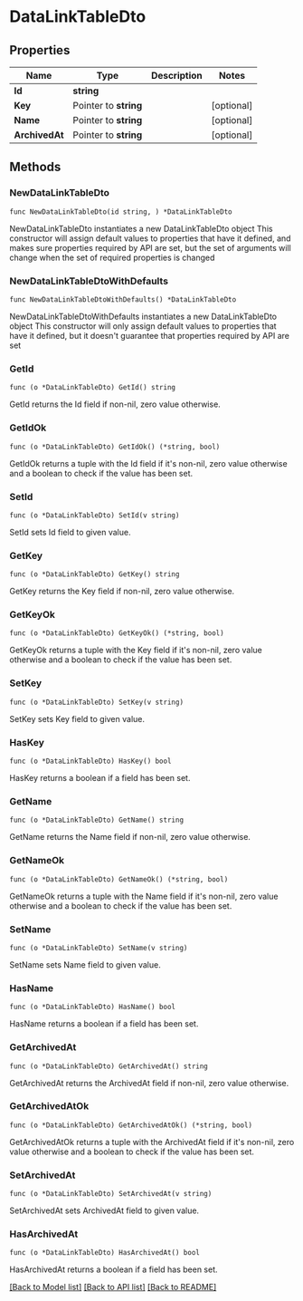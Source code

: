 # DataLinkTableDto

## Properties

Name | Type | Description | Notes
------------ | ------------- | ------------- | -------------
**Id** | **string** |  | 
**Key** | Pointer to **string** |  | [optional] 
**Name** | Pointer to **string** |  | [optional] 
**ArchivedAt** | Pointer to **string** |  | [optional] 

## Methods

### NewDataLinkTableDto

`func NewDataLinkTableDto(id string, ) *DataLinkTableDto`

NewDataLinkTableDto instantiates a new DataLinkTableDto object
This constructor will assign default values to properties that have it defined,
and makes sure properties required by API are set, but the set of arguments
will change when the set of required properties is changed

### NewDataLinkTableDtoWithDefaults

`func NewDataLinkTableDtoWithDefaults() *DataLinkTableDto`

NewDataLinkTableDtoWithDefaults instantiates a new DataLinkTableDto object
This constructor will only assign default values to properties that have it defined,
but it doesn't guarantee that properties required by API are set

### GetId

`func (o *DataLinkTableDto) GetId() string`

GetId returns the Id field if non-nil, zero value otherwise.

### GetIdOk

`func (o *DataLinkTableDto) GetIdOk() (*string, bool)`

GetIdOk returns a tuple with the Id field if it's non-nil, zero value otherwise
and a boolean to check if the value has been set.

### SetId

`func (o *DataLinkTableDto) SetId(v string)`

SetId sets Id field to given value.


### GetKey

`func (o *DataLinkTableDto) GetKey() string`

GetKey returns the Key field if non-nil, zero value otherwise.

### GetKeyOk

`func (o *DataLinkTableDto) GetKeyOk() (*string, bool)`

GetKeyOk returns a tuple with the Key field if it's non-nil, zero value otherwise
and a boolean to check if the value has been set.

### SetKey

`func (o *DataLinkTableDto) SetKey(v string)`

SetKey sets Key field to given value.

### HasKey

`func (o *DataLinkTableDto) HasKey() bool`

HasKey returns a boolean if a field has been set.

### GetName

`func (o *DataLinkTableDto) GetName() string`

GetName returns the Name field if non-nil, zero value otherwise.

### GetNameOk

`func (o *DataLinkTableDto) GetNameOk() (*string, bool)`

GetNameOk returns a tuple with the Name field if it's non-nil, zero value otherwise
and a boolean to check if the value has been set.

### SetName

`func (o *DataLinkTableDto) SetName(v string)`

SetName sets Name field to given value.

### HasName

`func (o *DataLinkTableDto) HasName() bool`

HasName returns a boolean if a field has been set.

### GetArchivedAt

`func (o *DataLinkTableDto) GetArchivedAt() string`

GetArchivedAt returns the ArchivedAt field if non-nil, zero value otherwise.

### GetArchivedAtOk

`func (o *DataLinkTableDto) GetArchivedAtOk() (*string, bool)`

GetArchivedAtOk returns a tuple with the ArchivedAt field if it's non-nil, zero value otherwise
and a boolean to check if the value has been set.

### SetArchivedAt

`func (o *DataLinkTableDto) SetArchivedAt(v string)`

SetArchivedAt sets ArchivedAt field to given value.

### HasArchivedAt

`func (o *DataLinkTableDto) HasArchivedAt() bool`

HasArchivedAt returns a boolean if a field has been set.


[[Back to Model list]](../README.md#documentation-for-models) [[Back to API list]](../README.md#documentation-for-api-endpoints) [[Back to README]](../README.md)



